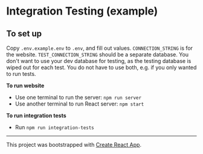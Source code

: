 # Integration Testing (example)

## To set up

Copy `.env.example.env` to `.env`, and fill out values. `CONNECTION_STRING` is for the website. `TEST_CONNECTION_STRING` should be a separate database. You don't want to use your dev database for testing, as the testing database is wiped out for each test. You do not have to use both, e.g. if you only wanted to run tests.

**To run website**

* Use one terminal to run the server: `npm run server`
* Use another terminal to run React server: `npm start`

**To run integration tests**

* Run `npm run integration-tests`

---

This project was bootstrapped with [Create React App](https://github.com/facebook/create-react-app).
